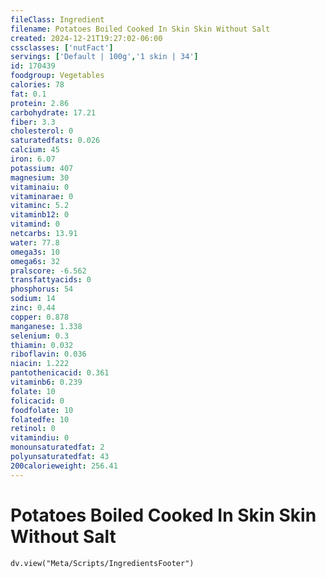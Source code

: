 ```yaml
---
fileClass: Ingredient
filename: Potatoes Boiled Cooked In Skin Skin Without Salt
created: 2024-12-21T19:27:02-06:00
cssclasses: ['nutFact']
servings: ['Default | 100g','1 skin | 34']
id: 170439
foodgroup: Vegetables
calories: 78
fat: 0.1
protein: 2.86
carbohydrate: 17.21
fiber: 3.3
cholesterol: 0
saturatedfats: 0.026
calcium: 45
iron: 6.07
potassium: 407
magnesium: 30
vitaminaiu: 0
vitaminarae: 0
vitaminc: 5.2
vitaminb12: 0
vitamind: 0
netcarbs: 13.91
water: 77.8
omega3s: 10
omega6s: 32
pralscore: -6.562
transfattyacids: 0
phosphorus: 54
sodium: 14
zinc: 0.44
copper: 0.878
manganese: 1.338
selenium: 0.3
thiamin: 0.032
riboflavin: 0.036
niacin: 1.222
pantothenicacid: 0.361
vitaminb6: 0.239
folate: 10
folicacid: 0
foodfolate: 10
folatedfe: 10
retinol: 0
vitamindiu: 0
monounsaturatedfat: 2
polyunsaturatedfat: 43
200calorieweight: 256.41
---
```


# Potatoes Boiled Cooked In Skin Skin Without Salt

```dataviewjs
dv.view("Meta/Scripts/IngredientsFooter")
```